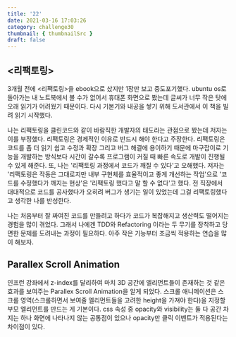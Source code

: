 ```yaml
---
title: '22'
date: 2021-03-16 17:03:26
category: challenge30
thumbnail: { thumbnailSrc }
draft: false
---
```


## <리팩토링>

3개월 전에 <리팩토링>을 ebook으로 샀지만 1장만 보고 중도포기했다. ubuntu os로 돌아가는 내 노트북에서 볼 수가 없어서 휴대폰 화면으로 봤는데 글씨가 너무 작은 탓에 오래 읽기가 어려웠기 때문이다. 다시 기본기와 내공을 쌓기 위해 도서관에서 이 책을 빌려 읽기 시작했다.

나는 리팩토링을 클린코드와 같이 바람직한 개발자의 태도라는 관점으로 봤는데 저자는 이를 부정했다. 리팩토링은 경제적인 이유로 반드시 해야 한다고 주장한다. 리팩토링은 코드를 좀 더 읽기 쉽고 수정과 확장 그리고 버그 해결에 용이하기 때문에 마구잡이로 기능을 개발하는 방식보다 시간이 갈수록 프로그램이 커질 때 빠른 속도로 개발이 진행될 수 있게 해준다. 또, 나는 '리팩토링 과정에서 코드가 깨질 수 있다'고 오해했다. 저자는 '리팩토링은 작동은 그대로지만 내부 구현체를 효율적이고 좋게 개선하는 작업'으로 '코드를 수정했다가 깨지는 현상'은 '리팩토링 했다고 말 할 수 없다'고 했다. 전 직장에서 대대적으로 코드를 공사했다가 오히려 버그가 생기는 일이 있었는데 그걸 리팩토링했다고 생각한 나를 반성한다.

나는 처음부터 잘 짜여진 코드를 만들려고 하다가 코드가 복잡해지고 생산력도 떨어지는 경험을 많이 겪었다. 그래서 나에겐 TDD와 Refactoring 이라는 두 무기를 장착하고 당면한 문제를 도려내는 과정이 필요하다. 아주 작은 기능부터 조금씩 적용하는 연습을 많이 해보자.

## Parallex Scroll Animation

인프런 강좌에서 z-index를 달리하여 마치 3D 공간에 엘리먼트들이 존재하는 것 같은 효과를 보여주는 Parallex Scroll Animation을 알게 되었다.
스크롤 애니메이션은 스크롤 영역(스크롤하면서 보여줄 엘리먼트들을 고려한 height을 가져야 한다)을 지정할 부모 엘리먼트를 만드는 게 기본이다.
css 속성 중 opacity와 visibility는 둘 다 공간 차지는 하나 화면에 나타나지 않는 공통점이 있으나 opacity만 클릭 이벤트가 적용된다는 차이점이 있다.
